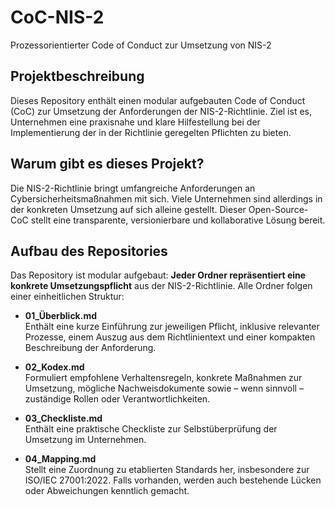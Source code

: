 # CoC-NIS-2
Prozessorientierter Code of Conduct zur Umsetzung von NIS-2

## Projektbeschreibung

Dieses Repository enthält einen modular aufgebauten Code of Conduct (CoC) zur Umsetzung der Anforderungen der NIS-2-Richtlinie. Ziel ist es, Unternehmen eine praxisnahe und klare Hilfestellung bei der Implementierung der in der Richtlinie geregelten Pflichten zu bieten.

## Warum gibt es dieses Projekt?

Die NIS-2-Richtlinie bringt umfangreiche Anforderungen an Cybersicherheitsmaßnahmen mit sich. Viele Unternehmen sind allerdings in der konkreten Umsetzung auf sich alleine gestellt. Dieser Open-Source-CoC stellt eine transparente, versionierbare und kollaborative Lösung bereit.

## Aufbau des Repositories

Das Repository ist modular aufgebaut: **Jeder Ordner repräsentiert eine konkrete Umsetzungspflicht** aus der NIS-2-Richtlinie. Alle Ordner folgen einer einheitlichen Struktur:

- **01_Überblick.md**  
  Enthält eine kurze Einführung zur jeweiligen Pflicht, inklusive relevanter Prozesse, einem Auszug aus dem Richtlinientext und einer kompakten Beschreibung der Anforderung.

- **02_Kodex.md**  
  Formuliert empfohlene Verhaltensregeln, konkrete Maßnahmen zur Umsetzung, mögliche Nachweisdokumente sowie – wenn sinnvoll – zuständige Rollen oder Verantwortlichkeiten.

- **03_Checkliste.md**  
  Enthält eine praktische Checkliste zur Selbstüberprüfung der Umsetzung im Unternehmen.

- **04_Mapping.md**  
  Stellt eine Zuordnung zu etablierten Standards her, insbesondere zur ISO/IEC 27001:2022. Falls vorhanden, werden auch bestehende Lücken oder Abweichungen kenntlich gemacht.

